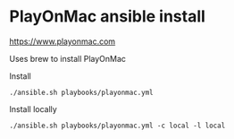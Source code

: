 # PlayOnMac ansible install

https://www.playonmac.com

Uses brew to install PlayOnMac

Install

```
./ansible.sh playbooks/playonmac.yml  
```

Install locally

```
./ansible.sh playbooks/playonmac.yml -c local -l local 
```
